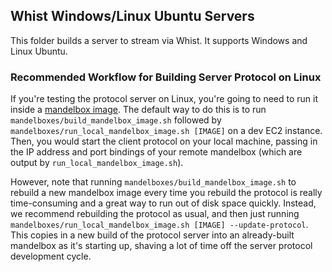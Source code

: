 ## Whist Windows/Linux Ubuntu Servers

This folder builds a server to stream via Whist. It supports Windows and Linux Ubuntu.

### Recommended Workflow for Building Server Protocol on Linux

If you're testing the protocol server on Linux, you're going to need to run it inside a [mandelbox image](https://github.com/fractal/fractal/tree/dev/mandelboxes). The default way to do this is to run `mandelboxes/build_mandelbox_image.sh` followed by `mandelboxes/run_local_mandelbox_image.sh [IMAGE]` on a dev EC2 instance. Then, you would start the client protocol on your local machine, passing in the IP address and port bindings of your remote mandelbox (which are output by `run_local_mandelbox_image.sh`).

However, note that running `mandelboxes/build_mandelbox_image.sh` to rebuild a new mandelbox image every time you rebuild the protocol is really time-consuming and a great way to run out of disk space quickly. Instead, we recommend rebuilding the protocol as usual, and then just running `mandelboxes/run_local_mandelbox_image.sh [IMAGE] --update-protocol`. This copies in a new build of the protocol server into an already-built mandelbox as it's starting up, shaving a lot of time off the server protocol development cycle.
